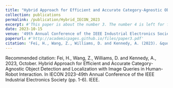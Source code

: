 ```yaml
---
title: "Hybrid Approach for Efficient and Accurate Category-Agnostic Object Detection and Localization with Image Queries in Human-Robot Interaction"
collection: publications
permalink: /publication/Hybrid_IECON_2023
excerpt: #'This paper is about the number 3. The number 4 is left for future work.'
date: 2023-10-15
venue: '49th Annual Conference of the IEEE Industrial Electronics Society (IECON)'
paperurl: #'http://academicpages.github.io/files/paper3.pdf'
citation: 'Fei, H., Wang, Z., Williams, D. and Kennedy, A. (2023). &quot;Hybrid Approach for Efficient and Accurate Category-Agnostic Object Detection and Localization with Image Queries in Human-Robot Interaction.&quot; <i>49th Annual Conference of the IEEE Industrial Electronics Society (IECON) 1</i>, (pp. 1-6). IEEE.'
---
```


Recommended citation: Fei, H., Wang, Z., Williams, D. and Kennedy, A., 2023, October. Hybrid Approach for Efficient and Accurate Category-Agnostic Object Detection and Localization with Image Queries in Human-Robot Interaction. In IECON 2023-49th Annual Conference of the IEEE Industrial Electronics Society (pp. 1-6). IEEE.
